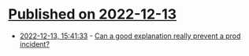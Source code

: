 # [Published on 2022-12-13](index.md)

* [2022-12-13, 15:41:33](https://lobste.rs/s/xp4mld/can_good_explanation_really_prevent_prod) - [Can a good explanation really prevent a prod incident?](https://jaywhy13.hashnode.dev/can-a-good-explanation-really-prevent-a-prod-incident)
